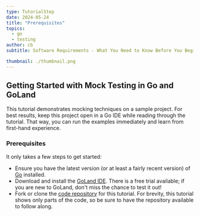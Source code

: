 ```yaml
---
type: TutorialStep
date: 2024-05-24
title: "Prerequisites"
topics:
  - go
  - testing
author: cb
subtitle: Software Requirements - What You Need to Know Before You Begin

thumbnail: ./thumbnail.png
---
```


## Getting Started with Mock Testing in Go and GoLand

This tutorial demonstrates mocking techniques on a sample project. For best results, keep this project open in a Go IDE while reading through the tutorial. That way, you can run the examples immediately and learn from first-hand experience.

### Prerequisites

It only takes a few steps to get started:

- Ensure you have the latest version (or at least a fairly recent version) of [Go](https://go.dev/doc/install) installed.
- Download and install the [GoLand IDE](https://www.jetbrains.com/go/download). There is a free trial available; if you are new to GoLand, don't miss the chance to test it out!
- Fork or clone the [code repository](https://github.com/JetBrains/go-code-samples) for this tutorial. For brevity, this tutorial shows only parts of the code, so be sure to have the repository available to follow along.
